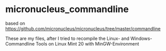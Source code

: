 # micronucleus_commandline
based on https://github.com/micronucleus/micronucleus/tree/master/commandline

These are my files, after I tried to recompile the Linux- and Windows-Commandline Tools on Linux Mint 20 with MinGW-Environment
